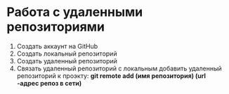 # Работа с удаленными репозиториями
1. Создать аккаунт на GitHub
2. Создать локальный репозиторий
3. Создать удаленный репозиторий
4. Связать удаленный репозиторий с локальным
добавить удаленный репозиторий к проэкту:
**git remote add (имя репозитория) (url -адрес репоз в сети)**
